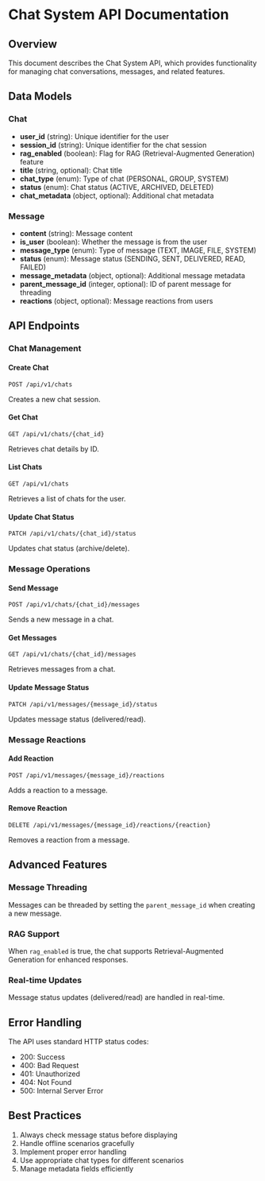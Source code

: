 # Chat System API Documentation

## Overview
This document describes the Chat System API, which provides functionality for managing chat conversations, messages, and related features.

## Data Models

### Chat
- **user_id** (string): Unique identifier for the user
- **session_id** (string): Unique identifier for the chat session
- **rag_enabled** (boolean): Flag for RAG (Retrieval-Augmented Generation) feature
- **title** (string, optional): Chat title
- **chat_type** (enum): Type of chat (PERSONAL, GROUP, SYSTEM)
- **status** (enum): Chat status (ACTIVE, ARCHIVED, DELETED)
- **chat_metadata** (object, optional): Additional chat metadata

### Message
- **content** (string): Message content
- **is_user** (boolean): Whether the message is from the user
- **message_type** (enum): Type of message (TEXT, IMAGE, FILE, SYSTEM)
- **status** (enum): Message status (SENDING, SENT, DELIVERED, READ, FAILED)
- **message_metadata** (object, optional): Additional message metadata
- **parent_message_id** (integer, optional): ID of parent message for threading
- **reactions** (object, optional): Message reactions from users

## API Endpoints

### Chat Management

#### Create Chat
```http
POST /api/v1/chats
```
Creates a new chat session.

#### Get Chat
```http
GET /api/v1/chats/{chat_id}
```
Retrieves chat details by ID.

#### List Chats
```http
GET /api/v1/chats
```
Retrieves a list of chats for the user.

#### Update Chat Status
```http
PATCH /api/v1/chats/{chat_id}/status
```
Updates chat status (archive/delete).

### Message Operations

#### Send Message
```http
POST /api/v1/chats/{chat_id}/messages
```
Sends a new message in a chat.

#### Get Messages
```http
GET /api/v1/chats/{chat_id}/messages
```
Retrieves messages from a chat.

#### Update Message Status
```http
PATCH /api/v1/messages/{message_id}/status
```
Updates message status (delivered/read).

### Message Reactions

#### Add Reaction
```http
POST /api/v1/messages/{message_id}/reactions
```
Adds a reaction to a message.

#### Remove Reaction
```http
DELETE /api/v1/messages/{message_id}/reactions/{reaction}
```
Removes a reaction from a message.

## Advanced Features

### Message Threading
Messages can be threaded by setting the `parent_message_id` when creating a new message.

### RAG Support
When `rag_enabled` is true, the chat supports Retrieval-Augmented Generation for enhanced responses.

### Real-time Updates
Message status updates (delivered/read) are handled in real-time.

## Error Handling
The API uses standard HTTP status codes:
- 200: Success
- 400: Bad Request
- 401: Unauthorized
- 404: Not Found
- 500: Internal Server Error

## Best Practices
1. Always check message status before displaying
2. Handle offline scenarios gracefully
3. Implement proper error handling
4. Use appropriate chat types for different scenarios
5. Manage metadata fields efficiently